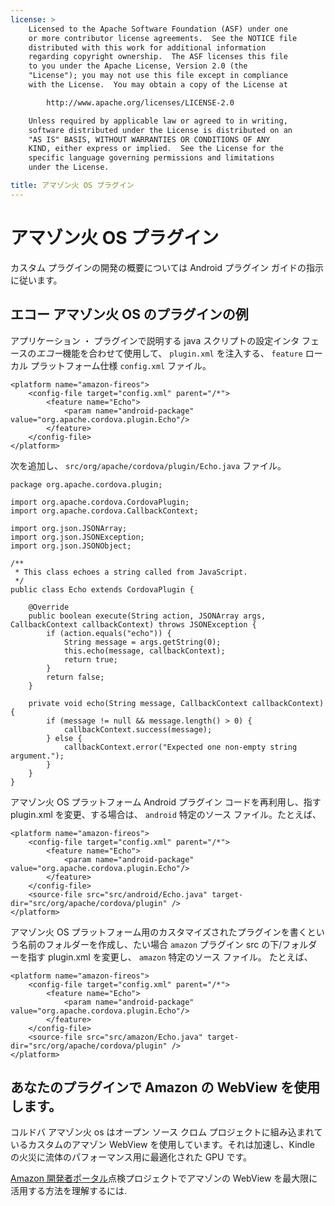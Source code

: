 ```yaml
---
license: >
    Licensed to the Apache Software Foundation (ASF) under one
    or more contributor license agreements.  See the NOTICE file
    distributed with this work for additional information
    regarding copyright ownership.  The ASF licenses this file
    to you under the Apache License, Version 2.0 (the
    "License"); you may not use this file except in compliance
    with the License.  You may obtain a copy of the License at

        http://www.apache.org/licenses/LICENSE-2.0

    Unless required by applicable law or agreed to in writing,
    software distributed under the License is distributed on an
    "AS IS" BASIS, WITHOUT WARRANTIES OR CONDITIONS OF ANY
    KIND, either express or implied.  See the License for the
    specific language governing permissions and limitations
    under the License.

title: アマゾン火 OS プラグイン
---
```


# アマゾン火 OS プラグイン

カスタム プラグインの開発の概要については Android プラグイン ガイドの指示に従います。

## エコー アマゾン火 OS のプラグインの例

アプリケーション ・ プラグインで説明する java スクリプトの設定インタ フェースの*エコー*機能を合わせて使用して、 `plugin.xml` を注入する、 `feature` ローカル プラットフォーム仕様 `config.xml` ファイル。

    <platform name="amazon-fireos">
        <config-file target="config.xml" parent="/*">
            <feature name="Echo">
                <param name="android-package" value="org.apache.cordova.plugin.Echo"/>
            </feature>
        </config-file>
    </platform>
    

次を追加し、 `src/org/apache/cordova/plugin/Echo.java` ファイル。

    package org.apache.cordova.plugin;
    
    import org.apache.cordova.CordovaPlugin;
    import org.apache.cordova.CallbackContext;
    
    import org.json.JSONArray;
    import org.json.JSONException;
    import org.json.JSONObject;
    
    /**
     * This class echoes a string called from JavaScript.
     */
    public class Echo extends CordovaPlugin {
    
        @Override
        public boolean execute(String action, JSONArray args, CallbackContext callbackContext) throws JSONException {
            if (action.equals("echo")) {
                String message = args.getString(0);
                this.echo(message, callbackContext);
                return true;
            }
            return false;
        }
    
        private void echo(String message, CallbackContext callbackContext) {
            if (message != null && message.length() > 0) {
                callbackContext.success(message);
            } else {
                callbackContext.error("Expected one non-empty string argument.");
            }
        }
    }
    

アマゾン火 OS プラットフォーム Android プラグイン コードを再利用し、指す plugin.xml を変更、する場合は、 `android` 特定のソース ファイル。たとえば、

    <platform name="amazon-fireos">
        <config-file target="config.xml" parent="/*">
            <feature name="Echo">
                <param name="android-package" value="org.apache.cordova.plugin.Echo"/>
            </feature>
        </config-file>
        <source-file src="src/android/Echo.java" target-dir="src/org/apache/cordova/plugin" />
    </platform>
    

アマゾン火 OS プラットフォーム用のカスタマイズされたプラグインを書くという名前のフォルダーを作成し、たい場合 `amazon` プラグイン src の下/フォルダーを指す plugin.xml を変更し、 `amazon` 特定のソース ファイル。 たとえば、

    <platform name="amazon-fireos">
        <config-file target="config.xml" parent="/*">
            <feature name="Echo">
                <param name="android-package" value="org.apache.cordova.plugin.Echo"/>
            </feature>
        </config-file>
        <source-file src="src/amazon/Echo.java" target-dir="src/org/apache/cordova/plugin" />
    </platform>
    

## あなたのプラグインで Amazon の WebView を使用します。

コルドバ アマゾン火 os はオープン ソース クロム プロジェクトに組み込まれているカスタムのアマゾン WebView を使用しています。それは加速し、Kindle の火災に流体のパフォーマンス用に最適化された GPU です。

[Amazon 開発者ポータル][1]点検プロジェクトでアマゾンの WebView を最大限に活用する方法を理解するには.

 [1]: https://developer.amazon.com/sdk/fire/IntegratingAWV.html